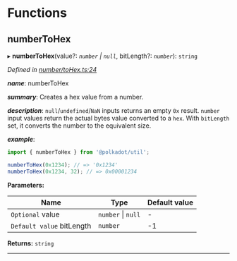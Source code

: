 

# Functions

<a id="numbertohex"></a>

##  numberToHex

▸ **numberToHex**(value?: *`number` \| `null`*, bitLength?: *`number`*): `string`

*Defined in [number/toHex.ts:24](https://github.com/polkadot-js/common/blob/3c253ec/packages/util/src/number/toHex.ts#L24)*

*__name__*: numberToHex

*__summary__*: Creates a hex value from a number.

*__description__*: `null`/`undefined`/`NaN` inputs returns an empty `0x` result. `number` input values return the actual bytes value converted to a `hex`. With `bitLength` set, it converts the number to the equivalent size.

*__example__*:   

```javascript
import { numberToHex } from '@polkadot/util';

numberToHex(0x1234); // => '0x1234'
numberToHex(0x1234, 32); // => 0x00001234
```

**Parameters:**

| Name | Type | Default value |
| ------ | ------ | ------ |
| `Optional` value | `number` \| `null` | - |
| `Default value` bitLength | `number` |  -1 |

**Returns:** `string`

___

